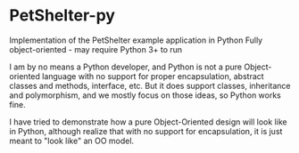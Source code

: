 # PetShelter-py
 
Implementation of the PetShelter example application in Python
Fully object-oriented - may require Python 3+ to run

I am by no means a Python developer, and Python is not a pure
Object-oriented language with no support for proper encapsulation,
abstract classes and methods, interface, etc. But it does support
classes, inheritance and polymorphism, and we mostly focus on
those ideas, so Python works fine.

I have tried to demonstrate how a pure Object-Oriented design
will look like in Python, although realize that with no support
for encapsulation, it is just meant to "look like" an OO model.
